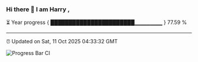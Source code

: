 ### Hi there 👋 I am Harry , 

⏳ Year progress { ███████████████████████▁▁▁▁▁▁▁ } 77.59 %

---

⏰ Updated on Sat, 11 Oct 2025 04:33:32 GMT

![Progress Bar CI](https://github.com/duykhang68/duykhang68/workflows/Progress%20Bar%20CI/badge.svg)
